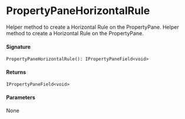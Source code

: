 # PropertyPaneHorizontalRule

Helper method to create a Horizontal Rule on the PropertyPane. 
Helper method to create a Horizontal Rule on the PropertyPane.

#### Signature
`PropertyPaneHorizontalRule(): IPropertyPaneField<void>`

#### Returns
`IPropertyPaneField<void>`


#### Parameters
None

